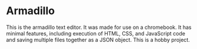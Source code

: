 # Armadillo
This is the armadillo text editor. It was made for use on a chromebook. It has minimal features, including execution of HTML, CSS, and JavaScript code and saving multiple files together as a JSON object. This is a hobby project.

